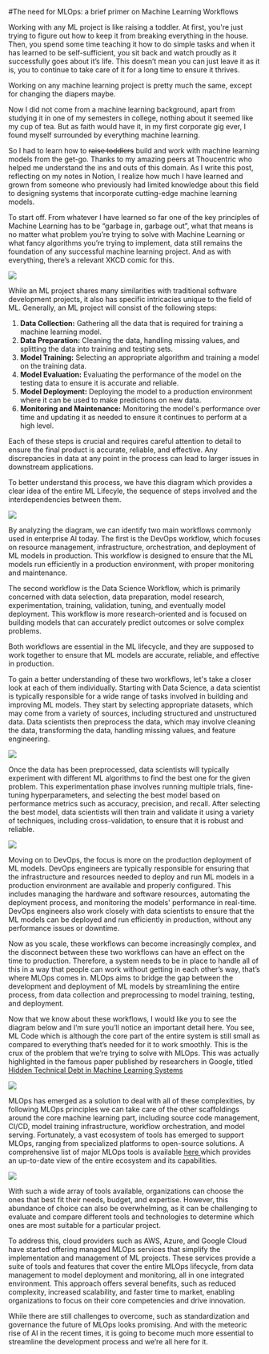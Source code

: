 #The need for MLOps: a brief primer on Machine Learning Workflows

Working with any ML project is like raising a toddler. At first, you're just trying to figure out how to keep it from breaking everything in the house. Then, you spend some time teaching it how to do simple tasks and when it has learned to be self-sufficient, you sit back and watch proudly as it successfully goes about it’s life. This doesn’t mean you can just leave it as it is, you to continue to take care of it for a long time to ensure it thrives. 


Working on any machine learning project is pretty much the same, except for changing the diapers maybe.


Now I did not come from a machine learning background, apart from studying it in one of my semesters in college, nothing about it seemed like my cup of tea. But as faith would have it, in my first corporate gig ever, I found myself surrounded by everything machine learning.


So I had to learn how to ~~raise toddlers~~ build and work with machine learning models from the get-go. Thanks to my amazing peers at Thoucentric who helped me understand the ins and outs of this domain. As I write this post, reflecting on my notes in Notion, I realize how much I have learned and grown from someone who previously had limited knowledge about this field to designing systems that incorporate cutting-edge machine learning models.


To start off. From whatever I have learned so far one of the key principles of Machine Learning has to be “garbage in, garbage out”, what that means is no matter what problem you’re trying to solve with Machine Learning or what fancy algorithms you’re trying to implement, data still remains the foundation of any successful machine learning project. And as with everything, there’s a relevant XKCD comic for this.

![](https://imgs.xkcd.com/comics/machine_learning.png)


While an ML project shares many similarities with traditional software development projects, it also has specific intricacies unique to the field of ML. Generally, an ML project will consist of the following steps:

1. **Data Collection:** Gathering all the data that is required for training a machine learning model.
2. **Data Preparation:** Cleaning the data, handling missing values, and splitting the data into training and testing sets.
3. **Model Training:** Selecting an appropriate algorithm and training a model on the training data.
4. **Model Evaluation:** Evaluating the performance of the model on the testing data to ensure it is accurate and reliable.
5. **Model Deployment:** Deploying the model to a production environment where it can be used to make predictions on new data.
6. **Monitoring and Maintenance:** Monitoring the model's performance over time and updating it as needed to ensure it continues to perform at a high level.

Each of these steps is crucial and requires careful attention to detail to ensure the final product is accurate, reliable, and effective. Any discrepancies in data at any point in the process can lead to larger issues in downstream applications. 


To better understand this process, we have this diagram which provides a clear idea of the entire ML Lifecyle, the sequence of steps involved and the interdependencies between them.



![](https://s3.us-west-2.amazonaws.com/secure.notion-static.com/3605600a-f723-49b3-bdd8-67b850102ad4/Untitled.png?X-Amz-Algorithm=AWS4-HMAC-SHA256&X-Amz-Content-Sha256=UNSIGNED-PAYLOAD&X-Amz-Credential=AKIAT73L2G45EIPT3X45%2F20230512%2Fus-west-2%2Fs3%2Faws4_request&X-Amz-Date=20230512T052457Z&X-Amz-Expires=3600&X-Amz-Signature=2fce61e811bab2a7e1071ac42f5b079edf1ccc1910ae4d6ea0ee4ad5aade66fb&X-Amz-SignedHeaders=host&x-id=GetObject)


By analyzing the diagram, we can identify two main workflows commonly used in enterprise AI today. The first is the DevOps workflow, which focuses on resource management, infrastructure, orchestration, and deployment of ML models in production. This workflow is designed to ensure that the ML models run efficiently in a production environment, with proper monitoring and maintenance.


The second workflow is the Data Science Workflow, which is primarily concerned with data selection, data preparation, model research, experimentation, training, validation, tuning, and eventually model deployment. This workflow is more research-oriented and is focused on building models that can accurately predict outcomes or solve complex problems.


Both workflows are essential in the ML lifecycle, and they are supposed to work together to ensure that ML models are accurate, reliable, and effective in production. 


To gain a better understanding of these two workflows, let's take a closer look at each of them individually. Starting with Data Science, a data scientist is typically responsible for a wide range of tasks involved in building and improving ML models. They start by selecting appropriate datasets, which may come from a variety of sources, including structured and unstructured data. Data scientists then preprocess the data, which may involve cleaning the data, transforming the data, handling missing values, and feature engineering.


![](https://s3.us-west-2.amazonaws.com/secure.notion-static.com/09838116-b9af-480f-a1f3-246e9eaaffb1/Untitled.png?X-Amz-Algorithm=AWS4-HMAC-SHA256&X-Amz-Content-Sha256=UNSIGNED-PAYLOAD&X-Amz-Credential=AKIAT73L2G45EIPT3X45%2F20230512%2Fus-west-2%2Fs3%2Faws4_request&X-Amz-Date=20230512T052457Z&X-Amz-Expires=3600&X-Amz-Signature=500f54c72c38bdea7af7309384df77c57eedb3a979e55e05b2cf319c098e94a8&X-Amz-SignedHeaders=host&x-id=GetObject)


Once the data has been preprocessed, data scientists will typically experiment with different ML algorithms to find the best one for the given problem. This experimentation phase involves running multiple trials, fine-tuning hyperparameters, and selecting the best model based on performance metrics such as accuracy, precision, and recall. After selecting the best model, data scientists will then train and validate it using a variety of techniques, including cross-validation, to ensure that it is robust and reliable.


![](https://s3.us-west-2.amazonaws.com/secure.notion-static.com/a570c789-47e8-4873-8f60-c9d3b10db737/Untitled.png?X-Amz-Algorithm=AWS4-HMAC-SHA256&X-Amz-Content-Sha256=UNSIGNED-PAYLOAD&X-Amz-Credential=AKIAT73L2G45EIPT3X45%2F20230512%2Fus-west-2%2Fs3%2Faws4_request&X-Amz-Date=20230512T052457Z&X-Amz-Expires=3600&X-Amz-Signature=7384296e5a2ef86e5f82ab9151970d947ca9433e04ca4ab3c5e07d7eff79bddc&X-Amz-SignedHeaders=host&x-id=GetObject)


Moving on to DevOps, the focus is more on the production deployment of ML models. DevOps engineers are typically responsible for ensuring that the infrastructure and resources needed to deploy and run ML models in a production environment are available and properly configured. This includes managing the hardware and software resources, automating the deployment process, and monitoring the models' performance in real-time. DevOps engineers also work closely with data scientists to ensure that the ML models can be deployed and run efficiently in production, without any performance issues or downtime.


Now as you scale, these workflows can become increasingly complex, and the disconnect between these two workflows can have an effect on the time to production. Therefore, a system needs to be in place to handle all of this in a way that people can work without getting in each other’s way, that’s where MLOps comes in. MLOps aims to bridge the gap between the development and deployment of ML models by streamlining the entire process, from data collection and preprocessing to model training, testing, and deployment.


Now that we know about these workflows, I would like you to see the diagram below and I’m sure you’ll notice an important detail here. You see, ML Code which is although the core part of the entire system is still small as compared to everything that’s needed for it to work smoothly. This is the crux of the problem that we’re trying to solve with MLOps. This was actually highlighted in the famous paper published by researchers in Google, titled [Hidden Technical Debt in Machine Learning Systems](https://papers.neurips.cc/paper/5656-hidden-technical-debt-in-machine-learning-systems.pdf)


![](https://s3.us-west-2.amazonaws.com/secure.notion-static.com/fa51cc91-9533-49a0-a61f-ee64b3fa35a0/Untitled.png?X-Amz-Algorithm=AWS4-HMAC-SHA256&X-Amz-Content-Sha256=UNSIGNED-PAYLOAD&X-Amz-Credential=AKIAT73L2G45EIPT3X45%2F20230512%2Fus-west-2%2Fs3%2Faws4_request&X-Amz-Date=20230512T052457Z&X-Amz-Expires=3600&X-Amz-Signature=c4c0d2cd9046fb0e4f4c3fdddc94e3c2f09f8254b9b97bac0324694297e29f48&X-Amz-SignedHeaders=host&x-id=GetObject)


MLOps has emerged as a solution to deal with all of these complexities, by following MLOps principles we can take care of the other scaffoldings around the core machine learning part, including source code management, CI/CD, model training infrastructure, workflow orchestration, and model serving. Fortunately, a vast ecosystem of tools has emerged to support MLOps, ranging from specialized platforms to open-source solutions. A comprehensive list of major MLOps tools is available [here ](https://ai-infrastructure.org/ai-infrastructure-landscape/)which provides an up-to-date view of the entire ecosystem and its capabilities.


![](https://s3.us-west-2.amazonaws.com/secure.notion-static.com/145e805b-df4e-4f4f-a21e-c1ffe3290548/Untitled.png?X-Amz-Algorithm=AWS4-HMAC-SHA256&X-Amz-Content-Sha256=UNSIGNED-PAYLOAD&X-Amz-Credential=AKIAT73L2G45EIPT3X45%2F20230512%2Fus-west-2%2Fs3%2Faws4_request&X-Amz-Date=20230512T052457Z&X-Amz-Expires=3600&X-Amz-Signature=dce043266425f37d7f9db0c19d40241b325829f40b9f645d17fb5fe4b87711ac&X-Amz-SignedHeaders=host&x-id=GetObject)


With such a wide array of tools available, organizations can choose the ones that best fit their needs, budget, and expertise. However, this abundance of choice can also be overwhelming, as it can be challenging to evaluate and compare different tools and technologies to determine which ones are most suitable for a particular project.


To address this, cloud providers such as AWS, Azure, and Google Cloud have started offering managed MLOps services that simplify the implementation and management of ML projects. These services provide a suite of tools and features that cover the entire MLOps lifecycle, from data management to model deployment and monitoring, all in one integrated environment. This approach offers several benefits, such as reduced complexity, increased scalability, and faster time to market, enabling organizations to focus on their core competencies and drive innovation.


While there are still challenges to overcome, such as standardization and governance the future of MLOps looks promising. And with the meteoric rise of AI in the recent times, it is going to become much more essential to streamline the development process and we’re all here for it. 

